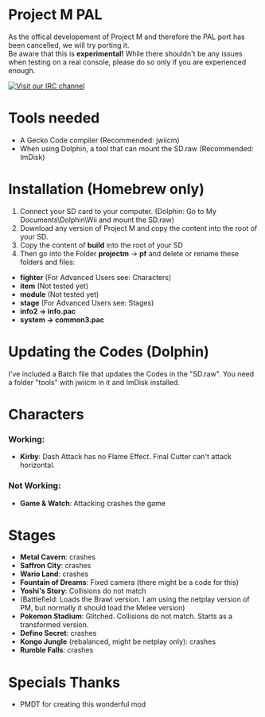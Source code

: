 # Project M PAL
As the offical developement of Project M and therefore the PAL port has been cancelled, we will try porting it.  
Be aware that this is **experimental!** While there shouldn't be any issues when testing on a real console, please do so only if you are experienced enough.

[![Visit our IRC channel](https://kiwiirc.com/buttons/irc.freenode.net/projectpal.png)](https://kiwiirc.com/client/irc.freenode.net/?&theme=cli#projectpal)
# Tools needed
- A Gecko Code compiler (Recommended: jwiicm)
- When using Dolphin, a tool that can mount the SD.raw (Recommended: ImDisk)

# Installation (Homebrew only)
1. Connect your SD card to your computer. (Dolphin: Go to My Documents\Dolphin\Wii and mount the SD.raw)
2. Download any version of Project M and copy the content into the root of your SD.
3. Copy the content of **build** into the root of your SD
4. Then go into the Folder **projectm** -> **pf** and delete or rename these folders and files:

- **fighter** (For Advanced Users see: Characters)
- **item** (Not tested yet)
- **module** (Not tested yet)
- **stage** (For Advanced Users see: Stages)
- **info2 -> info.pac**
- **system -> common3.pac**

# Updating the Codes (Dolphin)
I've included a Batch file that updates the Codes in the "SD.raw". You need a folder "tools" with jwiicm in it and ImDisk installed.

# Characters
### Working:
- **Kirby**: Dash Attack has no Flame Effect. Final Cutter can't attack horizontal.

### Not Working:
- **Game & Watch**: Attacking crashes the game

# Stages
- **Metal Cavern**: crashes
- **Saffron City**: crashes
- **Wario Land**: crashes
- **Fountain of Dreams**: Fixed camera (there might be a code for this)
- **Yoshi's Story**: Collisions do not match
- (Battlefield: Loads the Brawl version. I am using the netplay version of PM, but normally it should load the Melee version)
- **Pokemon Stadium**: Glitched. Collisions do not match. Starts as a transformed version.
- **Defino Secret**: crashes
- **Kongo Jungle** (rebalanced, might be netplay only): crashes 
- **Rumble Falls**: crashes

# Specials Thanks
- PMDT for creating this wonderful mod
